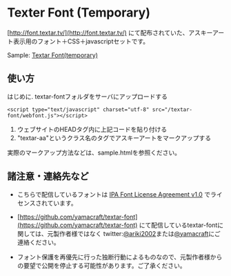 # Texter Font (Temporary)

[http://font.textar.tv/](http://font.textar.tv/) にて配布されていた、アスキーアート表示用のフォント＋CSS＋javascriptセットです。

Sample: [Textar Font(temporary)](https://yamacraft.github.io/textar-font/)

## 使い方

はじめに. textar-fontフォルダをサーバにアップロードする

```
<script type="text/javascript" charset="utf-8" src="/textar-font/webfont.js"></script>
```

1. ウェブサイトのHEADタグ内に上記コードを貼り付ける
2. "textar-aa"というクラス名のタグでアスキーアートをマークアップする

実際のマークアップ方法などは、sample.htmlを参照ください。

## 諸注意・連絡先など

- こちらで配信しているフォントは [IPA Font License Agreement v1.0](http://ipafont.ipa.go.jp/#LicenseJP) でライセンスされています。

- [https://github.com/yamacraft/textar-font](https://github.com/yamacraft/textar-font) にて配信しているtextar-fontに関しては、元製作者様ではなく twitter:[@ariki2002](https://twitter.com/ariki2002)または[@yamacraft](https://twitter.com/yamacraft)にご連絡ください。
- フォント保護を再優先に行った独断行動によるものなので、元製作者様からの要望で公開を停止する可能性があります。ご了承ください。

